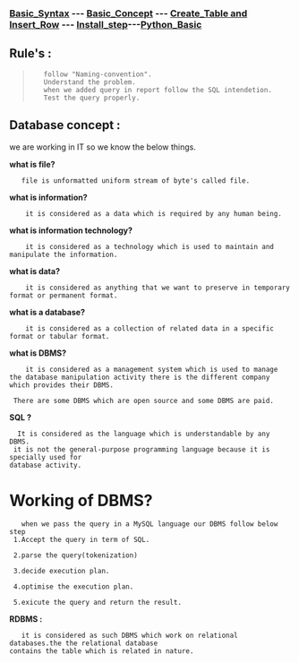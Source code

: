 ### [Basic_Syntax](https://sudarshan-gurav.github.io/Basic_Syntax) --- [Basic_Concept](https://sudarshan-gurav.github.io/Basic_concept) --- [Create_Table and Insert_Row](https://sudarshan-gurav.github.io/Create_Insert) --- [Install_step](https://sudarshan-gurav.github.io/Install_step)---[Python_Basic](https://sudarshan-gurav.github.io/python)


## Rule's :

>        follow "Naming-convention".
>        Understand the problem.
>        when we added query in report follow the SQL intendetion.
>        Test the query properly.

## Database concept :
 we are working in IT so we know the below things.
 
**what is file?**

       file is unformatted uniform stream of byte's called file. 
       
**what is information?**
  
        it is considered as a data which is required by any human being.
        
 **what is information technology?**
 
        it is considered as a technology which is used to maintain and manipulate the information.
        
**what is data?**
 
        it is considered as anything that we want to preserve in temporary format or permanent format.
        
 **what is a database?**
  
        it is considered as a collection of related data in a specific format or tabular format.
        
  **what is DBMS?**
  
        it is considered as a management system which is used to manage the database manipulation activity there is the different company which provides their DBMS.
       
     There are some DBMS which are open source and some DBMS are paid.
 
 **SQL ?**
 
      It is considered as the language which is understandable by any DBMS. 
     it is not the general-purpose programming language because it is specially used for 
    database activity.
    

 # Working of DBMS?
 
       when we pass the query in a MySQL language our DBMS follow below step
     1.Accept the query in term of SQL.
   
     2.parse the query(tokenization)
   
     3.decide execution plan.
   
     4.optimise the execution plan.
   
     5.exicute the query and return the result.
     
  **RDBMS :**
  
       it is considered as such DBMS which work on relational databases.the the relational database 
    contains the table which is related in nature.
  

